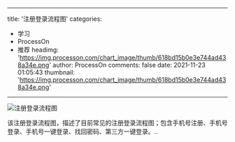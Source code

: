
---
title: '注册登录流程图'
categories: 
 - 学习
 - ProcessOn
 - 推荐
headimg: 'https://img.processon.com/chart_image/thumb/618bd15b0e3e744ad438a34e.png'
author: ProcessOn
comments: false
date: 2021-11-23 01:05:43
thumbnail: 'https://img.processon.com/chart_image/thumb/618bd15b0e3e744ad438a34e.png'
---

<div>   
<img class="thumb" alt="注册登录流程图" src="https://img.processon.com/chart_image/thumb/618bd15b0e3e744ad438a34e.png" referrerpolicy="no-referrer">
<p>该注册登录流程图，描述了目前常见的注册登录流程图；包含手机号注册、手机号登录、手机号一键登录、找回密码、第三方一键登录。..</p>  
</div>
            